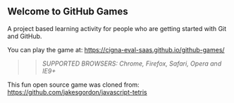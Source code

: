## Welcome to GitHub Games

A project based learning activity for people who are getting started with Git and GitHub.

You can play the game at: https://cigna-eval-saas.github.io/github-games/

>> _*SUPPORTED BROWSERS*: Chrome, Firefox, Safari, Opera and IE9+_

This fun open source game was cloned from: https://github.com/jakesgordon/javascript-tetris
